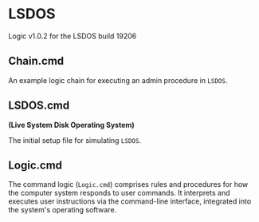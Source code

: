# LSDOS
Logic v1.0.2 for the LSDOS build 19206

## Chain.cmd
An example logic chain for executing an admin procedure in ``LSDOS``.

## LSDOS.cmd
**(Live System Disk Operating System)**

The initial setup file for simulating ``LSDOS``.

## Logic.cmd
The command logic (``Logic.cmd``) comprises rules and procedures for how the computer system responds to user commands. It interprets and executes user instructions via the command-line interface, integrated into the system's operating software.
